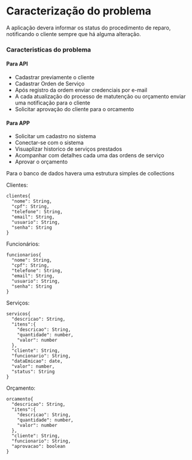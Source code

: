 # Caracterização do problema
A aplicação devera informar os status do procedimento de reparo, notificando o cliente sempre que há alguma alteração.

### Caracteristicas do problema

#### Para API
 - Cadastrar previamente o cliente
 - Cadastrar Orden de Serviço
 - Após registro da ordem enviar credenciais por e-mail
 - A cada atualização do processo de matutenção ou orçamento enviar uma notificação para o cliente
 - Solicitar aprovação do cliente para o orcamento

#### Para APP
 - Solicitar um cadastro no sistema
 - Conectar-se com o sistema
 - Visuaplizar historico de serviços prestados
 - Acompanhar com detalhes cada uma das ordens de serviço
 - Aprovar o orçamento

Para o banco de dados havera uma estrutura simples de collections

Clientes:

	clientes{
      "nome": String,
      "cpf": String,
      "telefone": String,
      "email": String,
      "usuario": String,
      "senha": String
    }
Funcionários:

	funcionarios{
      "nome": String,
      "cpf": String,
      "telefone": String,
      "email": String,
      "usuario": String,
      "senha": String
    }    
Serviços:

	servicos{
      "descricao": String,
      "itens":{
        "descricao": String,
        "quantidade": number,
        "valor": number
      },
      "cliente": String,
      "funcionario": String,
      "dataEmicao": date,
      "valor": number,
      "status": String
    }
Orçamento:

	orcamento{
      "descricao": String,
      "itens":{
        "descricao": String,
        "quantidade": number,
        "valor": number
      },
      "cliente": String,
      "funcionario": String,
      "aprovacao": boolean
    }
